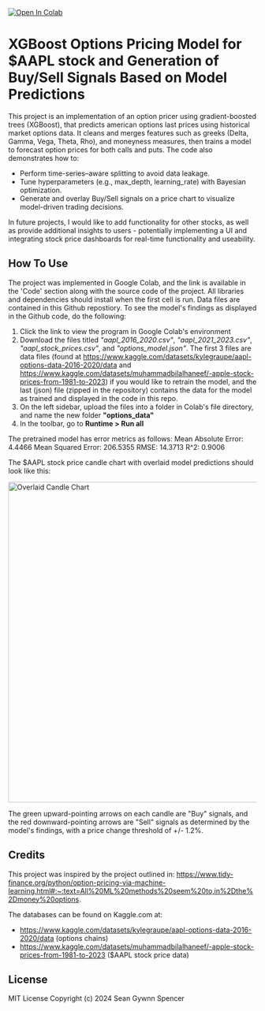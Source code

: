 <a target="_blank" href="https://colab.research.google.com/github/sgspencer2618/xgboost-options-pricing/blob/main/options_pricer.ipynb">
  <img src="https://colab.research.google.com/assets/colab-badge.svg" alt="Open In Colab"/>
</a>

# XGBoost Options Pricing Model for $AAPL stock and Generation of Buy/Sell Signals Based on Model Predictions

This project is an implementation of an option pricer using gradient-boosted trees (XGBoost), that predicts american options last prices using historical market options data. It cleans and merges features such as greeks (Delta, Gamma, Vega, Theta, Rho), and moneyness measures, then trains a model to forecast option prices for both calls and puts. The code also demonstrates how to:

- Perform time-series–aware splitting to avoid data leakage.
- Tune hyperparameters (e.g., max_depth, learning_rate) with Bayesian optimization.
- Generate and overlay Buy/Sell signals on a price chart to visualize model-driven trading decisions.

In future projects, I would like to add functionality for other stocks, as well as provide additional insights to users - potentially implementing a UI and integrating stock price dashboards for real-time functionality and useability.

## How To Use

The project was implemented in Google Colab, and the link is available in the 'Code' section along with the source code of the project. All libraries and dependencies should install when the first cell is run. Data files are contained in this Github repostiory. To see the model's findings as displayed in the Github code, do the following:

1. Click the link to view the program in Google Colab's environment
2. Download the files titled *"aapl_2016_2020.csv"*, *"aapl_2021_2023.csv"*, *"aapl_stock_prices.csv"*, and *"options_model.json"*. The first 3 files are data files (found at https://www.kaggle.com/datasets/kylegraupe/aapl-options-data-2016-2020/data and https://www.kaggle.com/datasets/muhammadbilalhaneef/-apple-stock-prices-from-1981-to-2023) if you would like to retrain the model, and the last (json) file (zipped in the repository) contains the data for the model as trained and displayed in the code in this repo.
3. On the left sidebar, upload the files into a folder in Colab's file directory, and name the new folder **"options_data"**
4. In the toolbar, go to **Runtime > Run all**

The pretrained model has error metrics as follows:
Mean Absolute Error: 4.4466
Mean Squared Error: 206.5355
RMSE: 14.3713
R^2: 0.9006

The $AAPL stock price candle chart with overlaid model predictions should look like this:

<img width="651" alt="Overlaid Candle Chart" src="https://github.com/user-attachments/assets/20e3a587-b9b7-4a10-93c8-f3c04a69c671" />

The green upward-pointing arrows on each candle are "Buy" signals, and the red downward-pointing arrows are "Sell" signals as determined by the model's findings, with a price change threshold of +/- 1.2%.

## Credits
This project was inspired by the project outlined in: https://www.tidy-finance.org/python/option-pricing-via-machine-learning.html#:~:text=All%20ML%20methods%20seem%20to,in%2Dthe%2Dmoney%20options.

The databases can be found on Kaggle.com at:
- https://www.kaggle.com/datasets/kylegraupe/aapl-options-data-2016-2020/data (options chains)
- https://www.kaggle.com/datasets/muhammadbilalhaneef/-apple-stock-prices-from-1981-to-2023 ($AAPL stock price data)

## License
MIT License Copyright (c) 2024 Sean Gywnn Spencer
